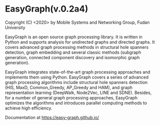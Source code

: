 # EasyGraph(v.0.2a4)

Copyright (C) <2020> by Mobile Systems and Networking Group, Fudan University

EasyGraph is an open source graph processing library. It is written in Python and supports analysis for undirected graphs and directed graphs. It covers advanced graph processing methods in structural hole spanners detection, graph embedding and several classic methods (subgraph generation, connected component discovery and isomorphic graph generation).

EasyGraph integrates state-of-the-art graph processing approaches and implements them using Python. EasyGraph covers a series of advanced graph processing algorithms include structural hole spanners detection (HIS, MaxD, Common_Greedy, AP_Greedy and HAM), and graph representation learning (DeepWalk, Node2Vec, LINE and SDNE). Besides, for a number of general graph processing approaches, EasyGraph optimizes the algorithms and introduces parallel computing methods to achieve high efficiency.

Documentation at https://easy-graph.github.io/

